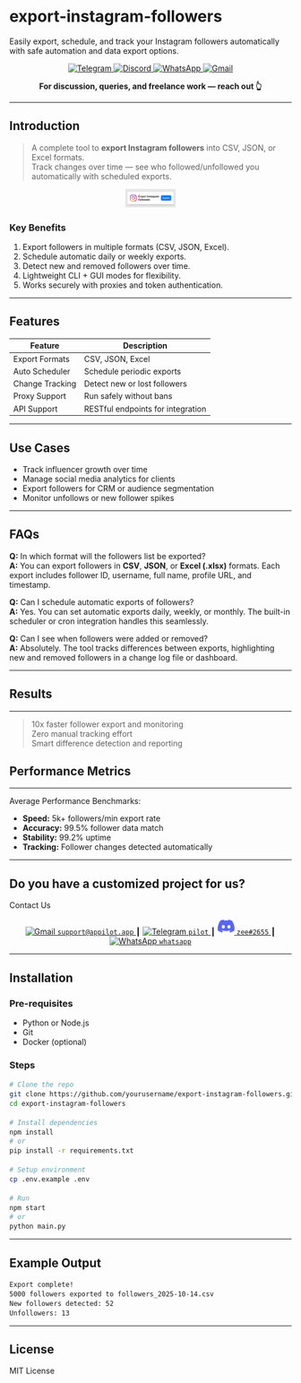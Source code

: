 # export-instagram-followers

Easily export, schedule, and track your Instagram followers automatically with safe automation and data export options.

<p align="center">
  <a href="https://t.me/devpilot1" target="_blank">
    <img src="https://img.shields.io/badge/Chat%20on-Telegram-2CA5E0?style=for-the-badge&logo=telegram&logoColor=white" alt="Telegram">
  </a>
  <a href="https://discord.gg/vBu9huKBvy" target="_blank">
    <img src="https://img.shields.io/badge/Join-Discord-5865F2?style=for-the-badge&logo=discord&logoColor=white" alt="Discord">
  </a>
  <a href="https://wa.me/447723343390?text=Hi%20Zeeshan%2C%20I%27m%20interested%20in%20automation." target="_blank">
    <img src="https://img.shields.io/badge/Chat-WhatsApp-25D366?style=for-the-badge&logo=whatsapp&logoColor=white" alt="WhatsApp">
  </a>
  <a href="mailto:support@appilot.app" target="_blank">
    <img src="https://img.shields.io/badge/Email-support@appilot.app-EA4335?style=for-the-badge&logo=gmail&logoColor=white" alt="Gmail">
  </a>
</p>

<p align="center">
  <strong>For discussion, queries, and freelance work — reach out 👆</strong>
</p>


---

## Introduction
> A complete tool to **export Instagram followers** into CSV, JSON, or Excel formats.  
> Track changes over time — see who followed/unfollowed you automatically with scheduled exports.

<p align="center">
  <img src="export-instagram-followers.png" alt="export-instagram-followers.png" width="90
    %">
</p>

### Key Benefits
1. Export followers in multiple formats (CSV, JSON, Excel).  
2. Schedule automatic daily or weekly exports.  
3. Detect new and removed followers over time.  
4. Lightweight CLI + GUI modes for flexibility.  
5. Works securely with proxies and token authentication.  

---

## Features

| Feature | Description |
|----------|-------------|
| Export Formats | CSV, JSON, Excel |
| Auto Scheduler | Schedule periodic exports |
| Change Tracking | Detect new or lost followers |
| Proxy Support | Run safely without bans |
| API Support | RESTful endpoints for integration |

---

## Use Cases
- Track influencer growth over time  
- Manage social media analytics for clients  
- Export followers for CRM or audience segmentation  
- Monitor unfollows or new follower spikes  

---

## FAQs

**Q:** In which format will the followers list be exported?  
**A:** You can export followers in **CSV**, **JSON**, or **Excel (.xlsx)** formats. Each export includes follower ID, username, full name, profile URL, and timestamp.  

**Q:** Can I schedule automatic exports of followers?  
**A:** Yes. You can set automatic exports daily, weekly, or monthly. The built-in scheduler or cron integration handles this seamlessly.  

**Q:** Can I see when followers were added or removed?  
**A:** Absolutely. The tool tracks differences between exports, highlighting new and removed followers in a change log file or dashboard.  

---

## Results
----------------------------------- 
> 10x faster follower export and monitoring  
> Zero manual tracking effort  
> Smart difference detection and reporting  

## Performance Metrics
-----------------------------------
Average Performance Benchmarks:  
- **Speed:** 5k+ followers/min export rate  
- **Accuracy:** 99.5% follower data match  
- **Stability:** 99.2% uptime  
- **Tracking:** Follower changes detected automatically  

---

## Do you have a customized project for us?
Contact Us

<div align="center">
  <a href="https://mail.google.com/mail/u/?authuser=ahmadzee26@gmail.com">
    <img alt="Gmail" width="30px" src="https://edent.github.io/SuperTinyIcons/images/svg/gmail.svg" />
    <code>support@appilot.app</code>
  </a>
  <span> ┃ </span>
  <a href="https://t.me/devpilot1">
    <img alt="Telegram" width="30px" src="https://edent.github.io/SuperTinyIcons/images/svg/telegram.svg" />
    <code>pilot</code>
  </a>
  <span> ┃ </span>
  <a href="https://discord.com">
    <img alt="Discord" width="30px" src="https://github.com/Zeeshanahmad4/RealEstateMate-WhatsApp-Group-Management-Bot/blob/main/discord-icon-svgrepo-com.svg" />
    <code>zee#2655</code>
  </a>
  <span> ┃ </span>
  <a href="https://wa.me/447723343390?text=Hi%20Zeeshan%2C%20I%27m%20interested%20in%20automation." target="_blank">
    <img alt="WhatsApp" width="30px" src="https://cdn.jsdelivr.net/npm/simple-icons@v11/icons/whatsapp.svg" />
    <code>whatsapp</code>
  </a>
  <br />
</div>

---

## Installation

### Pre-requisites
- Python or Node.js  
- Git  
- Docker (optional)  

### Steps
```bash
# Clone the repo
git clone https://github.com/yourusername/export-instagram-followers.git
cd export-instagram-followers

# Install dependencies
npm install
# or
pip install -r requirements.txt

# Setup environment
cp .env.example .env

# Run
npm start
# or
python main.py
```

---

## Example Output

```bash
Export complete!
5000 followers exported to followers_2025-10-14.csv
New followers detected: 52
Unfollowers: 13
```

---

## License

MIT License

